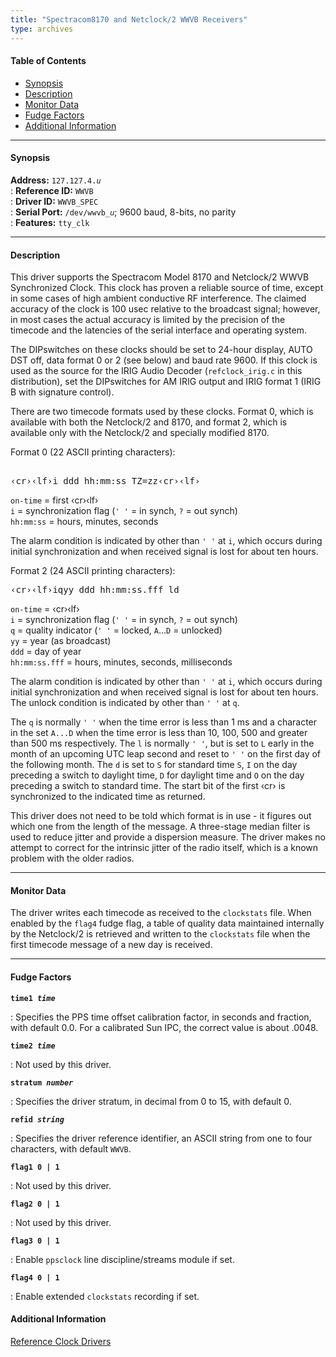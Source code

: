 ```yaml
---
title: "Spectracom8170 and Netclock/2 WWVB Receivers"
type: archives
---
```


#### Table of Contents

*   [Synopsis](/archives/3-5.93e/driver4/#synopsis)
*   [Description](/archives/3-5.93e/driver4/#description)
*   [Monitor Data](/archives/3-5.93e/driver4/#monitor-data)
*   [Fudge Factors](/archives/3-5.93e/driver4/#fudge-factors)
*   [Additional Information](/archives/3-5.93e/driver4/#additional-information)

* * *

#### Synopsis

**Address:** <code>127.127.4._u_</code>  
: **Reference ID:** <code>WWVB</code>  
: **Driver ID:** <code>WWVB_SPEC</code>  
: **Serial Port:** <code>/dev/wwvb\__u_</code>; 9600 baud, 8-bits, no parity  
: **Features:** <code>tty_clk</code>  

* * *

#### Description

This driver supports the Spectracom Model 8170 and Netclock/2 WWVB Synchronized Clock. This clock has proven a reliable source of time, except in some cases of high ambient conductive RF interference. The claimed accuracy of the clock is 100 usec relative to the broadcast signal; however, in most cases the actual accuracy is limited by the precision of the timecode and the latencies of the serial interface and operating system. 

The DIPswitches on these clocks should be set to 24-hour display, AUTO DST off, data format 0 or 2 (see below) and baud rate 9600. If this clock is used as the source for the IRIG Audio Decoder (<code>refclock_irig.c</code> in this distribution), set the DIPswitches for AM IRIG output and IRIG format 1 (IRIG B with signature control).

There are two timecode formats used by these clocks. Format 0, which is available with both the Netclock/2 and 8170, and format 2, which is available only with the Netclock/2 and specially modified 8170. 

Format 0 (22 ASCII printing characters): 

<pre> 
&lsaquo;cr&rsaquo;&lsaquo;lf&rsaquo;i ddd hh:mm:ss TZ=zz&lsaquo;cr&rsaquo;&lsaquo;lf&rsaquo;
</pre>

`on-time` = first &lsaquo;cr&rsaquo;&lsaquo;lf&rsaquo;  
`i` = synchronization flag (`' '` = in synch, `?` = out synch)  
`hh:mm:ss` = hours, minutes, seconds

The alarm condition is indicated by other than `' '` at `i`, which occurs during initial synchronization and when received signal is lost for about ten hours.

Format 2 (24 ASCII printing characters): 

<pre>
&lsaquo;cr&rsaquo;&lsaquo;lf&rsaquo;iqyy ddd hh:mm:ss.fff ld
</pre>

`on-time` = &lsaquo;cr&rsaquo;&lsaquo;lf&rsaquo;  
`i` = synchronization flag (`' '` = in synch, `?` = out synch)  
`q` = quality indicator (`' '` = locked, `A`...`D` = unlocked)  
`yy` = year (as broadcast)  
`ddd` = day of year  
`hh:mm:ss.fff` = hours, minutes, seconds, milliseconds

The alarm condition is indicated by other than `' '` at `i`, which occurs during initial synchronization and when received signal is lost for about ten hours. The unlock condition is indicated by other than `' '` at `q`.

The `q` is normally `' '` when the time error is less than 1 ms and a character in the set `A...D` when the time error is less than 10, 100, 500 and greater than 500 ms respectively. The `l` is normally `' '`, but is set to `L` early in the month of an upcoming UTC leap second and reset to `' '` on the first day of the following month. The `d` is set to `S` for standard time `S`, `I` on the day preceding a switch to daylight time, `D` for daylight time and `O` on the day preceding a switch to standard time. The start bit of the first &lsaquo;cr&rsaquo; is synchronized to the indicated time as returned.

This driver does not need to be told which format is in use - it figures out which one from the length of the message. A three-stage median filter is used to reduce jitter and provide a dispersion measure. The driver makes no attempt to correct for the intrinsic jitter of the radio itself, which is a known problem with the older radios.

* * *

#### Monitor Data

The driver writes each timecode as received to the <code>clockstats</code> file. When enabled by the <code>flag4</code> fudge flag, a table of quality data maintained internally by the Netclock/2 is retrieved and written to the <code>clockstats</code> file when the first timecode message of a new day is received.

* * *

#### Fudge Factors

<code>**time1 _time_**</code>

: Specifies the PPS time offset calibration factor, in seconds and fraction, with default 0.0. For a calibrated Sun IPC, the correct value is about .0048. 

<code>**time2 _time_**</code>

: Not used by this driver. 

<code>**stratum _number_**</code>

: Specifies the driver stratum, in decimal from 0 to 15, with default 0.

<code>**refid _string_**</code>

: Specifies the driver reference identifier, an ASCII string from one to four characters, with default <code>WWVB</code>.

<code>**flag1 0 | 1**</code>

: Not used by this driver. 

<code>**flag2 0 | 1**</code>

: Not used by this driver. 

<code>**flag3 0 | 1**</code>

: Enable <code>ppsclock</code> line discipline/streams module if set. 

<code>**flag4 0 | 1**</code>

: Enable extended <code>clockstats</code> recording if set.

#### Additional Information

[Reference Clock Drivers](/archives/3-5.93e/refclock/)